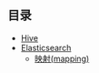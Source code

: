 ## 目录

- [Hive](Hive\README.md) 
- [Elasticsearch](ElasticSearch\README.md)
  - [映射(mapping)](ElasticSearch\Elasticsearch映射的操作.md) 

